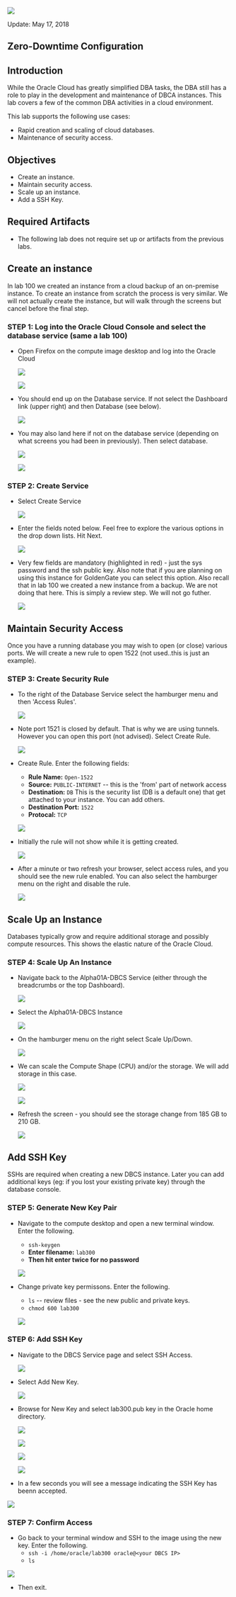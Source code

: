 ![](images/300/Lab300_image100.PNG)

Update: May 17, 2018

## Zero-Downtime Configuration
## Introduction

While the Oracle Cloud has greatly simplified DBA tasks, the DBA still has a role to play in the development and maintenance of DBCA instances.  This lab covers a few of the common DBA activities in a cloud environment.

This lab supports the following use cases:
-	Rapid creation and scaling of cloud databases.
-	Maintenance of security access.

## Objectives

-   Create an instance.
-   Maintain security access.
-   Scale up an instance.
-   Add a SSH Key.

## Required Artifacts

-   The following lab does not require set up or artifacts from the previous labs.

## Create an instance

In lab 100 we created an instance from a cloud backup of an on-premise instance.  To create an instance from scratch the process is very similar.  We will not actually create the instance, but will walk through the screens but cancel before the final step.

### **STEP 1**: Log into the Oracle Cloud Console and select the database service (same a lab 100)

-   Open Firefox on the compute image desktop and log into the Oracle Cloud

	![](images/300/image2.png)

	![](images/300/image3.png)

-   You should end up on the Database service.  If not select the Dashboard link (upper right) and then Database (see below). 

	![](images/300/image4.png)

-   You may also land here if not on the database service (depending on what screens you had been in previously).  Then select database.

	![](images/300/image5.png)

    ![](images/300/image6.png)

### **STEP 2**: Create Service

-   Select Create Service
 
 	![](images/300/image7.png)

-   Enter the fields noted below.  Feel free to explore the various options in the drop down lists.  Hit Next.

 	![](images/300/image8.png)

-   Very few fields are mandatory (highlighted in red) - just the sys password and the ssh public key. Also note that if you are planning on using this instance for GoldenGate you can select this option.  Also recall that in lab 100 we created a new instance from a backup.  We are not doing that here.  This is simply a review step.  We will not go futher. 

 	![](images/300/image9.png)
    
## Maintain Security Access

Once you have a running database you may wish to open (or close) various ports.  We will create a new rule to open 1522 (not used..this is just an example).

### **STEP 3**: Create Security Rule

-   To the right of the Database Service select the hamburger menu and then 'Access Rules'.

	![](images/300/image10.png)

-   Note port 1521 is closed by default.  That is why we are using tunnels.  However you can open this port (not advised).  Select Create Rule.

	![](images/300/image11.png)

-   Create Rule.  Enter the following fields:
    - **Rule Name:**  `Open-1522`
    - **Source:** `PUBLIC-INTERNET` -- this is the 'from' part of network access
    - **Destination:** `DB` This is the security list (DB is a default one) that get attached to your instance.  You can add others.
    - **Destination Port:** `1522`
    - **Protocal:** `TCP`

	![](images/300/image12.png)

-   Initially the rule will not show while it is getting created.

	![](images/300/image13.png)

-   After a minute or two refresh your browser, select access rules, and you should see the new rule enabled.  You can also select the hamburger menu on the right and disable the rule.

	![](images/300/image14.png)

## Scale Up an Instance

Databases typically grow and require additional storage and possibly compute resources.  This shows the elastic nature of the Oracle Cloud.

### **STEP 4**: Scale Up An Instance

-   Navigate back to the Alpha01A-DBCS Service (either through the breadcrumbs or the top Dashboard).

	![](images/300/image15.png)

-   Select the Alpha01A-DBCS Instance

	![](images/300/image16.png)

-   On the hamburger menu on the right select Scale Up/Down.

	![](images/300/image17.png)

-   We can scale the Compute Shape (CPU) and/or the storage.  We will add storage in this case.

	![](images/300/image18.png)

    ![](images/300/image19.png)

-   Refresh the screen - you should see the storage change from 185 GB to 210 GB.

    ![](images/300/image20.png)

## Add SSH Key

SSHs are required when creating a new DBCS instance.  Later you can add additional keys (eg: if you lost your existing private key) through the database console.

### **STEP 5**: Generate New Key Pair

-   Navigate to the compute desktop and open a new terminal window.  Enter the following.
    - `ssh-keygen`
    - **Enter filename:** `lab300`
    - **Then hit enter twice for no password**

    ![](images/300/image22.png)

-   Change private key permissons.  Enter the following.
    - `ls` -- review files - see the new public and private keys.
    - `chmod 600 lab300`

    ![](images/300/image23.png)

### **STEP 6**: Add SSH Key

-   Navigate to the DBCS Service page and select SSH Access.

    ![](images/300/image21.png)

-   Select Add New Key.

    ![](images/300/image24.png)

-   Browse for New Key and select lab300.pub key in the Oracle home directory.

    ![](images/300/image25.png)

    ![](images/300/image26.png)

    ![](images/300/image27.png)

    ![](images/300/image28.png)

-   In a few seconds you will see a message indicating the SSH Key has beenn accepted.

   ![](images/300/image29.png)

### **STEP 7**: Confirm Access

-   Go back to your terminal window and SSH to the image using the new key.  Enter the following.
    - `ssh -i /home/oracle/lab300 oracle@<your DBCS IP>`
    - `ls`

   ![](images/300/image30.png)

-   Then exit.


